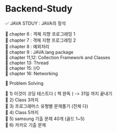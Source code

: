 # Backend-Study

:white_check_mark: JAVA STDUY : JAVA의 정석

📍 chapter 6 : 객체 지향 프로그래밍 1  
📍 chapter 7 : 객체 지향 프로그래밍 2  
📍 chapter 8 : 예외처리  
📍 chapter 9 : JAVA.lang package  
📍 chapter 11,12: Collection Framework and Classes  
📍 chapter 13: Thread  
📍 chapter 15: I/O  
📍 chapter 16: Networking  

🐳 Problem Solving

📍 1) 이것이 코딩 테스트다 ( 책 완독 ) -> 31일 까지 끝내기  
📍 2) Class 3까지  
📍 3) 프로그래머스 유형별 문제풀기 (전체 다)  
📍 4) Class 5까지  
📍 5) samsung 기출 문제 40개 (골드 1~5)  
📍 6) 카카오 기출 문제  
